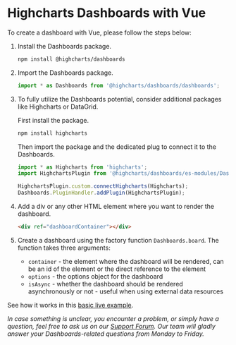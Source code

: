 Highcharts Dashboards with Vue
===

To create a dashboard with Vue, please follow the steps below: <br>

1. Install the Dashboards package.

    ```bash
    npm install @highcharts/dashboards
    ```

2. Import the Dashboards package.

    ```typescript
    import * as Dashboards from '@highcharts/dashboards/dashboards';
    ```

3. To fully utilize the Dashboards potential, consider additional packages like Highcharts or DataGrid.

    First install the package.
    ```bash
    npm install highcharts
    ```

    Then import the package and the dedicated plug to connect it to the Dashboards.

    ```typescript
    import * as Highcharts from 'highcharts';
    import HighchartsPlugin from '@highcharts/dashboards/es-modules/Dashboards/Plugins/HighchartsPlugin';

    HighchartsPlugin.custom.connectHighcharts(Highcharts);
    Dashboards.PluginHandler.addPlugin(HighchartsPlugin);
    ```

4. Add a div or any other HTML element where you want to render the dashboard.

    ```html
    <div ref="dashboardContainer"></div>
    ```

5. Create a dashboard using the factory function `Dashboards.board`. The function takes three arguments:
    - `container` - the element where the dashboard will be rendered, can be an id of the element or the direct reference to the element
    - `options` - the options object for the dashboard
    - `isAsync` - whether the dashboard should be rendered asynchronously or not - useful when using external data resources

See how it works in this [basic live example](https://stackblitz.com/edit/dashboards-vue3-urkttx?file=src%2FApp.vue).

*In case something is unclear, you encounter a problem, or simply have a question, feel free to ask us on our [Support Forum](https://www.highcharts.com/forum). Our team will gladly answer your Dashboards-related questions from Monday to Friday.*
